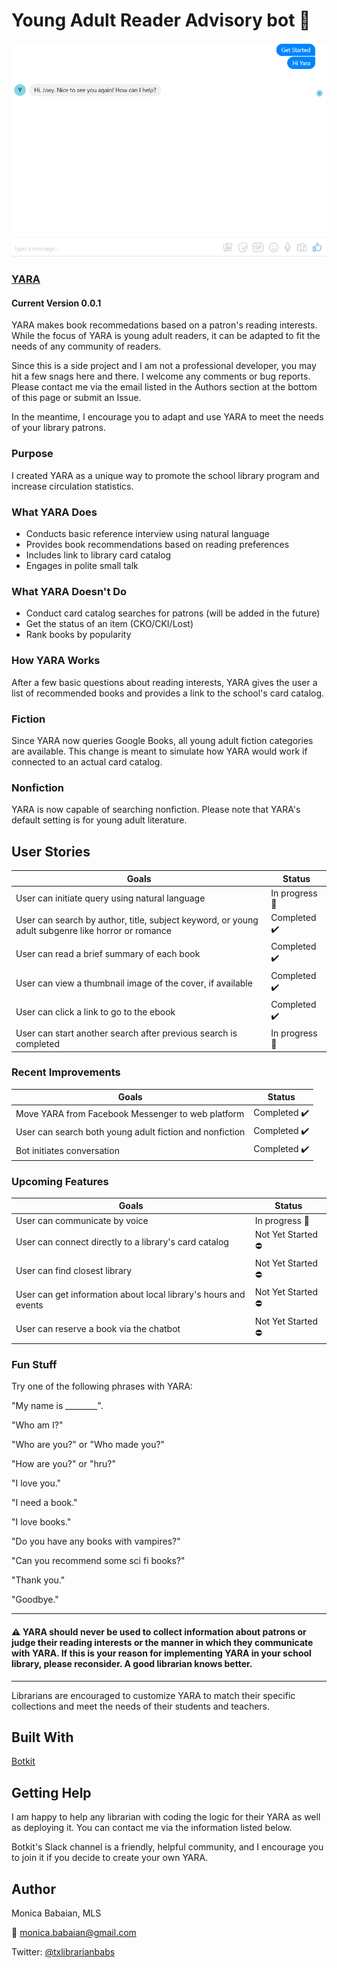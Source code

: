 # Young Adult Reader Advisory bot 🤖 
 

<img src="https://github.com/mbabaian/yara/blob/master/yara_intro.gif" width="548">

### [YARA](https://dear-chill.glitch.me/)

#### Current Version 0.0.1
YARA makes book recommedations based on a patron's reading interests. While the focus of YARA is young adult readers, it can be adapted to fit the needs of any community of readers.

Since this is a side project and I am not a professional developer, you may hit a few snags here and there. I welcome any comments or bug reports. Please contact me via the email listed in the Authors section at the bottom of this page or submit an Issue. 

In the meantime, I encourage you to adapt and use YARA to meet the needs of your library patrons.

### Purpose
I created YARA as a unique way to promote the school library program and increase circulation statistics. 

### What YARA Does
- Conducts basic reference interview using natural language
- Provides book recommendations based on reading preferences
- Includes link to library card catalog 
- Engages in polite small talk 

### What YARA Doesn't Do
 - Conduct card catalog searches for patrons (will be added in the future)
 - Get the status of an item (CKO/CKI/Lost)
 - Rank books by popularity
 
### How YARA Works
After a few basic questions about reading interests, YARA gives the user a list of recommended books and provides a link to the school's card catalog.

### Fiction
Since YARA now queries Google Books, all young adult fiction categories are available. This change is meant to simulate how YARA would work if connected to an actual card catalog.

### Nonfiction
YARA is now capable of searching nonfiction. Please note that YARA's default setting is for young adult literature.


## User Stories
| Goals | Status |
| ----- | ------ |
| User can initiate query using natural language | In progress :construction: |
| User can search by author, title, subject keyword, or young adult subgenre like horror or romance | Completed :heavy_check_mark: |
| User can read a brief summary of each book | Completed :heavy_check_mark: |
| User can view a thumbnail image of the cover, if available | Completed :heavy_check_mark: |
| User can click a link to go to the ebook | Completed :heavy_check_mark: |
| User can start another search after previous search is completed | In progress :construction: |

### Recent Improvements
| Goals | Status |
| ----- | ------ |
| Move YARA from Facebook Messenger to web platform | Completed :heavy_check_mark: |
| User can search both young adult fiction and nonfiction | Completed :heavy_check_mark: |
| Bot initiates conversation | Completed :heavy_check_mark: |

### Upcoming Features
| Goals | Status |
| ----- | ------ |
| User can communicate by voice | In progress :construction: |
| User can connect directly to a library's card catalog | Not Yet Started :no_entry: |
| User can find closest library | Not Yet Started :no_entry: |
| User can get information about local library's hours and events | Not Yet Started :no_entry: |
| User can reserve a book via the chatbot | Not Yet Started :no_entry: |

### Fun Stuff
Try one of the following phrases with YARA:
 
"My name is ________". 

"Who am I?"

"Who are you?" or "Who made you?"

"How are you?" or "hru?"

"I love you."

"I need a book." 

"I love books."

"Do you have any books with vampires?"

"Can you recommend some sci fi books?"

"Thank you."

"Goodbye."

---
#### ⚠️ YARA should never be used to collect information about patrons or judge their reading interests or the manner in which they communicate with YARA. If this is your reason for implementing YARA in your school library, please reconsider. A good librarian knows better.
---

Librarians are encouraged to customize YARA to match their specific collections and meet the needs of their students and teachers. 

## Built With
[Botkit](https://www.botkit.ai/)

## Getting Help
I am happy to help any librarian with coding the logic for their YARA as well as deploying it. You can contact me via the information listed below. 

Botkit's Slack channel is a friendly, helpful community, and I encourage you to join it if you decide to create your own YARA.

## Author
Monica Babaian, MLS

:email: monica.babaian@gmail.com

Twitter: [@txlibrarianbabs](https://twitter.com/txlibrarianbabs)

